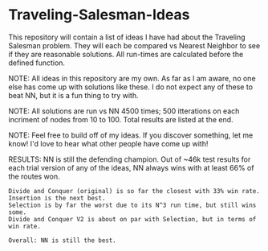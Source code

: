 # Traveling-Salesman-Ideas
This repository will contain a list of ideas I have had about the Traveling Salesman problem. They will each be compared vs Nearest Neighbor to see if they are reasonable solutions. All run-times are calculated before the defined function.

NOTE: All ideas in this repository are my own. As far as I am aware, no one else has come up with solutions like these. I do not expect any of these to beat NN, but it is a fun thing to try with. 

NOTE: All solutions are run vs NN 4500 times; 500 itterations on each incriment of nodes from 10 to 100. Total results are listed at the end.

NOTE: Feel free to build off of my ideas. If you discover something, let me know! I'd love to hear what other people have come up with!




RESULTS:
    NN is still the defending champion. Out of ~46k test results for each trial version of any of the ideas, NN always wins with at least 66% of the routes won. 
    
    Divide and Conquer (original) is so far the closest with 33% win rate.
    Insertion is the next best.
    Selection is by far the worst due to its N^3 run time, but still wins some.
    Divide and Conquer V2 is about on par with Selection, but in terms of win rate.
    
    Overall: NN is still the best.
